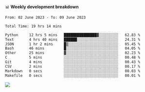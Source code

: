 📊 **Weekly development breakdown**
<!--START_SECTION:waka-->

```txt
From: 02 June 2023 - To: 09 June 2023

Total Time: 19 hrs 14 mins

Python     12 hrs 5 mins   ███████████████▓░░░░░░░░░   62.83 %
Text       4 hrs 40 mins   ██████░░░░░░░░░░░░░░░░░░░   24.31 %
JSON       1 hr 2 mins     █▒░░░░░░░░░░░░░░░░░░░░░░░   05.45 %
Bash       46 mins         █░░░░░░░░░░░░░░░░░░░░░░░░   04.05 %
Other      25 mins         ▓░░░░░░░░░░░░░░░░░░░░░░░░   02.23 %
C          5 mins          ░░░░░░░░░░░░░░░░░░░░░░░░░   00.48 %
Git        4 mins          ░░░░░░░░░░░░░░░░░░░░░░░░░   00.43 %
CSV        2 mins          ░░░░░░░░░░░░░░░░░░░░░░░░░   00.17 %
Markdown   0 secs          ░░░░░░░░░░░░░░░░░░░░░░░░░   00.03 %
Makefile   0 secs          ░░░░░░░░░░░░░░░░░░░░░░░░░   00.01 %
```

<!--END_SECTION:waka-->
![](https://komarev.com/ghpvc/?username=callanwu)
